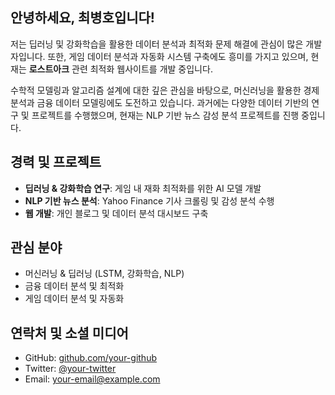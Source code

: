 

## 안녕하세요, 최병호입니다!

저는 딥러닝 및 강화학습을 활용한 데이터 분석과 최적화 문제 해결에 관심이 많은 개발자입니다. 또한, 게임 데이터 분석과 자동화 시스템 구축에도 흥미를 가지고 있으며, 현재는 **로스트아크** 관련 최적화 웹사이트를 개발 중입니다.

수학적 모델링과 알고리즘 설계에 대한 깊은 관심을 바탕으로, 머신러닝을 활용한 경제 분석과 금융 데이터 모델링에도 도전하고 있습니다. 과거에는 다양한 데이터 기반의 연구 및 프로젝트를 수행했으며, 현재는 NLP 기반 뉴스 감성 분석 프로젝트를 진행 중입니다.

## 경력 및 프로젝트

- **딥러닝 & 강화학습 연구**: 게임 내 재화 최적화를 위한 AI 모델 개발
- **NLP 기반 뉴스 분석**: Yahoo Finance 기사 크롤링 및 감성 분석 수행
- **웹 개발**: 개인 블로그 및 데이터 분석 대시보드 구축

## 관심 분야

- 머신러닝 & 딥러닝 (LSTM, 강화학습, NLP)
- 금융 데이터 분석 및 최적화
- 게임 데이터 분석 및 자동화

## 연락처 및 소셜 미디어

- GitHub: [github.com/your-github](https://github.com/your-github)
- Twitter: [@your-twitter](https://twitter.com/your-twitter)
- Email: your-email@example.com


